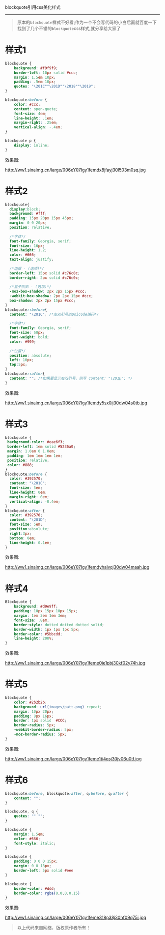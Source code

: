 blockquote引用css美化样式
***
>原本的`blockquote`样式不好看;作为一个不会写代码的小白后面就百度一下找到了几个不错的`blockquote`css样式,就分享给大家了

样式1
===
```css
blockquote {
	background: #f9f9f9;
	border-left: 10px solid #ccc;
	margin: 1.5em 10px;
	padding: .5em 10px;
	quotes: "\201C""\201D""\2018""\2019";
}

blockquote:before {
	color: #ccc;
	content: open-quote;
	font-size: 4em;
	line-height: .1em;
	margin-right: .25em;
	vertical-align: -.4em;
}

blockquote p {
	display: inline;
}
```
效果图:

http://ww1.sinaimg.cn/large/006eY07Igy1femdx8jfayj30l503m0sq.jpg

样式2
===
```css
blockquote{
  display:block;
  background: #fff;
  padding: 15px 20px 15px 45px;
  margin: 0 0 20px;
  position: relative;
 
  /*字体*/
  font-family: Georgia, serif;
  font-size: 16px;
  line-height: 1.2;
  color: #666;
  text-align: justify;
  
  /*边框 - (选项)*/
  border-left: 15px solid #c76c0c;
  border-right: 2px solid #c76c0c;
 
  /*盒子阴影 - (选项)*/
  -moz-box-shadow: 2px 2px 15px #ccc;
  -webkit-box-shadow: 2px 2px 15px #ccc;
  box-shadow: 2px 2px 15px #ccc;
}
blockquote::before{
  content: "\201C"; /*左双引号的Unicode编码*/
 
  /*字体*/
  font-family: Georgia, serif;
  font-size: 60px;
  font-weight: bold;
  color: #999;
 
  /*位置*/
  position: absolute;
  left: 10px;
  top:5px;
}
blockquote::after{
  content: ""; /*如果要显示右双引号，则写 content: "\201D"; */
}
```

效果图:

http://ww1.sinaimg.cn/large/006eY07Igy1femdy5sx0ij30dw04s0tb.jpg

样式3
===
```css
blockquote {
 background-color: #eae6f3;
 border-left: 1em solid #5236a0;
 margin: 1.0em 0 1.0em;
 padding: 1em 1em 1em 1em;
 position: relative;
 color: #888;
}
blockquote:before {
  color: #392570;
  content: "\201C";
  font-size: 5em;
  line-height: 0em;
  margin-right: 0em;
  vertical-align: -0.4em;
}
blockquote:after {
  color: #392570;
  content: "\201D";
  font-size: 5em;
  position:absolute;
  right:3px;
  bottom: 0em;
  line-height: 0.1em;
}
```
效果图:

http://ww1.sinaimg.cn/large/006eY07Igy1femdyhalvqj30dw04maah.jpg

样式4
===
```css
Blockquote {
	background: #d9e9ff;
	padding: 10px 15px 10px 15px;
	margin: 1em 3em 1em 3em;
	font-size: .8em;
	border-style: dotted dotted dotted solid;
	border-width: 1px 1px 1px 5px;
	border-color: #5bbcdd;
	line-height: 200%;
}   
```
效果图:

http://ww1.sinaimg.cn/large/006eY07Igy1feme0ie1pbj30kf02y74h.jpg

样式5
===
```css
blockquote {
	color: #2b2b2b;
	background: url(images/patt.png) repeat;
	margin: 10px 20px;
	padding: 8px 16px;
	border: 1px solid  #CCC;
	border-radius: 5px;
	-webkit-border-radius: 5px;
	-moz-border-radius: 5px;
}  
```
效果图:

http://ww1.sinaimg.cn/large/006eY07Igy1feme1ti4qsj30jv06u0tf.jpg

样式6
===
```css
blockquote:before, blockquote:after, q:before, q:after {
	content: "";
}

blockquote, q {
	quotes: "" "";
}

blockquote {
	margin: 1.5em;
	color: #666;
	font-style: italic;
}

blockquote {
	padding: 0 0 0 15px;
	margin: 0 0 18px;
	border-left: 5px solid #eee
}

blockquote {
	border-color: #ddd;
	border-color: rgba(0,0,0,0.15)
}  
```
效果图:

http://ww1.sinaimg.cn/large/006eY07Igy1feme318p38j30hf09q75i.jpg

>以上代码来自网络，版权原作者所有！
